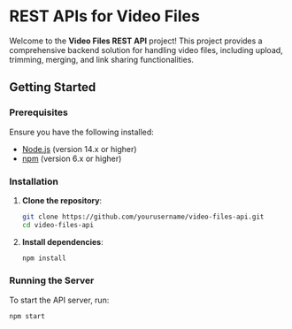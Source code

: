 # REST APIs for Video Files

Welcome to the **Video Files REST API** project! This project provides a comprehensive backend solution for handling video files, including upload, trimming, merging, and link sharing functionalities.

## Getting Started

### Prerequisites

Ensure you have the following installed:

- [Node.js](https://nodejs.org/) (version 14.x or higher)
- [npm](https://www.npmjs.com/) (version 6.x or higher)

### Installation

1. **Clone the repository**:

    ```sh
    git clone https://github.com/yourusername/video-files-api.git
    cd video-files-api
    ```

2. **Install dependencies**:

    ```sh
    npm install
    ```

### Running the Server

To start the API server, run:

```sh
npm start
